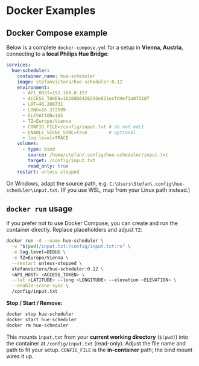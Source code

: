 # Docker Examples
    
## Docker Compose example

Below is a complete `docker-compose.yml` for a setup in **Vienna, Austria**, connecting to a **local Philips Hue Bridge**:
  
```yaml
services:
  hue-scheduler:
    container_name: hue-scheduler
    image: stefanvictora/hue-scheduler:0.12
    environment:
      - API_HOST=192.168.0.157
      - ACCESS_TOKEN=1028d66426293e821ecfd9ef1a0731df
      - LAT=48.208731
      - LONG=16.372599
      - ELEVATION=165
      - TZ=Europe/Vienna
      - CONFIG_FILE=/config/input.txt # do not edit
      - ENABLE_SCENE_SYNC=true        # optional
      - log.level=TRACE
    volumes:
      - type: bind
        source: /home/stefan/.config/hue-scheduler/input.txt
        target: /config/input.txt
        read_only: true
    restart: unless-stopped
 ```

On Windows, adapt the source path, e.g. `C:\Users\Stefan\.config\hue-scheduler\input.txt`. (If you use WSL, map from your Linux path instead.)


## `docker run` usage

If you prefer not to use Docker Compose, you can create and run the container directly. Replace placeholders and adjust `TZ`:

```bash
docker run -d --name hue-scheduler \
  -v "$(pwd)/input.txt:/config/input.txt:ro" \
  -e log.level=DEBUG \
  -e TZ=Europe/Vienna \
  --restart unless-stopped \
  stefanvictora/hue-scheduler:0.12 \
  <API_HOST> <ACCESS_TOKEN> \
  --lat <LATITUDE> --long <LONGITUDE> --elevation <ELEVATION> \
  --enable-scene-sync \
  /config/input.txt
```

**Stop / Start / Remove:**

```bash
docker stop hue-scheduler
docker start hue-scheduler
docker rm hue-scheduler
```

This mounts `input.txt` from your **current working directory** (`$(pwd)`) into the container at `/config/input.txt` (read-only). Adjust the file name and path to fit your setup. `CONFIG_FILE` is the **in-container** path; the bind mount wires it up.
